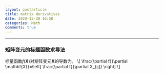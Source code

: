 ```yaml
---
layout: postarticle
title: matrix derivatives
date: 2020-12-30 10:50
categories: Math
comments: true
---
```


------------------------
### 矩阵变元的标题函数求导法 ###
标量函数$f(\mathbf{X})$对矩阵变元$\mathbf{X}$的导数为，
\\[
\frac{\partial f}{\partial \mathbf{X}}=\left[ \frac{\partial f}{\partial X_{ij}} \right]
\\]


